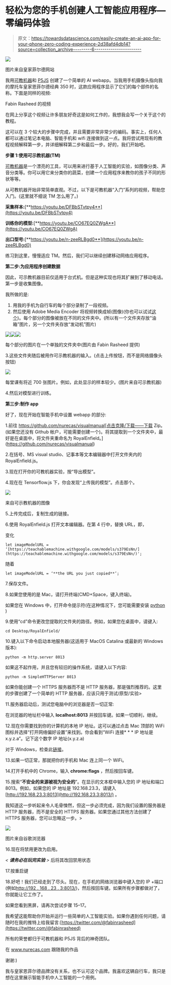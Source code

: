 # 轻松为您的手机创建人工智能应用程序—零编码体验

> 原文：<https://towardsdatascience.com/easily-create-an-ai-app-for-your-phone-zero-coding-experience-2d38afd4db14?source=collection_archive---------6----------------------->

![](img/9ab22d5c0182ef5aecfebc1b201ff8dc.png)

图片来自皇家菲尔德网站

我用[可教机器](https://teachablemachine.withgoogle.com/)和 [P5JS](https://p5js.org/) 创建了一个简单的 AI webapp。当我用手机摄像头指向我的摩托车皇家恩菲尔德经典 350 时，这款应用程序显示了它们的每个部件的名称。下面是同样的视频:

Fabin Rasheed 的视频

在网上分享这个视频让许多朋友好奇这是如何工作的，我想我会写一个关于这个的教程。

这可以在 3 个较大的步骤中完成，并且需要非常非常少的编码。事实上，任何人都可以通过笔记本电脑、智能手机和 wifi 连接做到这一点。我将尝试用现有的教程视频解释第一步，并详细解释第二步和最后一步。好的，我们开始吧。

**步骤 1:使用可示教机器(TM)**

[可教机器](https://teachablemachine.withgoogle.com/)是一个漂亮的工具，可以用来进行基于人工智能的实验，如图像分类、声音分类等。你可以用它来分类你的蔬菜，创建一个应用程序来教你的孩子不同的形状等等。

从可教机器开始非常简单直观。不过，以下是可教机器“入门”系列的视频，帮助您入门。(这里就不细说 TM 怎么用了。)

**采集样本:**[**https://youtu.be/DFBbSTvtpy4**](https://youtu.be/DFBbSTvtpy4)

**训练你的模型:**[**https://youtu.be/CO67EQ0ZWgA**](https://youtu.be/CO67EQ0ZWgA)

**出口型号:**[**https://youtu.be/n-zeeRLBgd0**](https://youtu.be/n-zeeRLBgd0)

练习到这里，慢慢适应 TM。然后，我们可以继续创建移动网络应用程序。

**第二步:为应用程序创建数据**

因此，可示教机器目前仅适用于台式机。但是这种实现也将其扩展到了移动电话。第一步是收集图像。

我所做的是:

1.  用我的手机为自行车的每个部分录制了一段视频。
2.  然后使用 Adobe Media Encoder 将视频转换成帧(图像)(你也可以试试[这个](https://www.raymond.cc/blog/extract-video-frames-to-images-using-vlc-media-player/))。每个部分的图像被放在不同的文件夹中。(所以有一个文件夹存放“油箱”图片，另一个文件夹存放“发动机”图片)

![](img/2677db3a315500059f4eb61eb260322f.png)![](img/37d6093aa27938eb0833d2552186d3eb.png)![](img/b474a58e25574b352cad25a4b0887ad7.png)

每个部分的图片在一个单独的文件夹中(图片由 Fabin Rasheed 提供)

3.这些文件夹随后被用作可示教机器的输入。(点击上传按钮，而不是网络摄像头按钮)

![](img/0176304c9c45341b7905cd122b64aaad.png)

每堂课有将近 700 张图片。例如，此处显示的样本较少。(图片来自可示教机器)

4.然后对模型进行训练。

**第三步:制作 app**

好了，现在开始在智能手机中设置 webapp 的部分:

1.前往 https://github.com/nurecas/visualmanual[点击克隆/下载——下载 Zip。(如果您还没有 Github 帐户，可能需要创建一个)。将其提取到一个文件夹中，最好是在桌面中，将文件夹重命名为 RoyalEnfield。](https://github.com/nurecas/visualmanual)

2.在括号、MS visual studio、记事本等文本编辑器中打开文件夹内的 RoyalEnfield.js。

3.现在打开你的可教机器实验，按“导出模型”。

4.现在在 Tensorflow.js 下，你会发现“上传我的模型”。点击那个。

![](img/fc19f700ebbf1e5aaefb82eecd0c0e37.png)

来自可示教机器的图像

5.上传完成后，复制生成的链接。

6.使用 RoyalEnfield.js 打开文本编辑器。在第 4 行中，替换 URL，即，

变化

```
let imageModelURL = ‘[https://teachablemachine.withgoogle.com/models/s379EsNn/](https://teachablemachine.withgoogle.com/models/s379EsNn/)';
```

随着

```
let imageModelURL = ‘**the URL you just copied**’;
```

7.保存文件。

8.如果您使用的是 Mac，请打开终端(CMD+Space，键入终端)。

如果您在 Windows 中，打开命令提示符(在这种情况下，您可能需要安装 [python](https://www.python.org/downloads/windows/) )

9.使用“cd”命令更改您提取的文件夹的路径。例如，如果您在桌面中，请键入:

```
cd Desktop/RoyalEnfield/
```

10.键入以下命令启动本地服务器(这适用于 MacOS Catalina 或最新的 Windows 版本):

```
python -m http.server 8013
```

如果这不起作用，并且您有较旧的操作系统，请键入以下内容:

```
python -m SimpleHTTPServer 8013
```

如果你能创建一个 HTTPS 服务器而不是 HTTP 服务器，那是强烈推荐的。这里的步骤创建了一个简单的 HTTP 服务器，应该只用于测试/原型/实验>

11.服务器启动后，测试您电脑中的浏览器是否一切正常:

在浏览器的地址栏中输入 **localhost:8013** 并按回车键。如果一切顺利，继续。

12.现在你需要找到你的计算机的本地 IP 地址。这可以通过点击 Mac 顶部的 WiFi 图标并选择“打开网络偏好设置”来找到。你会看到“WiFi 连接* * * IP 地址是 x.y.z.a”。记下这个数字 IP 地址(x.y.z.a)

对于 Windows，检查此[链接](https://www.tp-link.com/us/support/faq/838/)。

13.如果一切正常，那就把你的手机和 Mac 连上同一个 WiFi。

14.打开手机中的 Chrome，输入 **chrome:flags** ，然后按回车键。

15.搜索“**不安全的来源被视为安全的**”。在显示的文本框中输入您的 IP 地址和端口 8013。例如，如果您的 IP 地址是 192.168.23.3，请键入 [http://192.168.23.3:8013](http://192.168.23.3:8013/) 。

我知道这一步听起来令人毛骨悚然，但这一步必须完成，因为我们设置的服务器是 HTTP 服务器，而不是安全的 HTTPS 服务器。如果您通过其他方法创建了 HTTPS 服务器，您可以忽略这一步。>

![](img/7c91075ff0d40c8bac88829e80e1fbe4.png)

图片来自谷歌浏览器

16.现在将禁用更改为启用。

*<* ***请务必在玩完实验*** *>* 后将其改回禁用状态

17.按重启键

18.好吧！我们已经走到了尽头。现在，在手机的网络浏览器中键入您的 IP +端口(例如[http://192 . 168 . 23 . 3:8013/](http://192.168.23.3:8013/))，然后按回车键。如果所有步骤都做对了，你就能让它工作了。

如果您看到黑屏，请再次尝试步骤 15–17。

我希望这能帮助你开始并运行一些简单的人工智能实验。如果你遇到任何问题，请随时在我的推特上给我留言:[https://twitter.com/@fabinrasheed](https://twitter.com/@fabinrasheed)

所有的荣誉都归于可教机器和 P5JS 背后的神奇团队。

在 www.nurecas.com 跟随我的作品

谢谢:)

我与皇家恩菲尔德品牌没有关系，也不认可这个品牌。我喜欢这辆自行车，我只是想在这里展示智能手机中人工智能的一个用例。